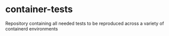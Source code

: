 # container-tests
Repository containing all needed tests to be reproduced across a variety of containerd environments
